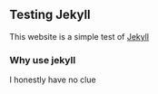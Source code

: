 ## Testing Jekyll
This website is a simple test of [Jekyll](http://jekyllrb.com)

### Why use jekyll
I honestly have no clue
